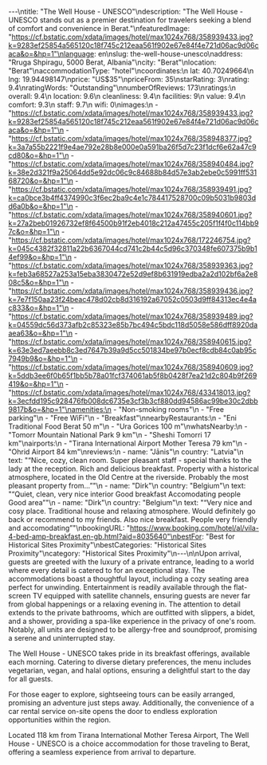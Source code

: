 ---\ntitle: "The Well House - UNESCO"\ndescription: "The Well House - UNESCO stands out as a premier destination for travelers seeking a blend of comfort and convenience in Berat."\nfeaturedImage: "https://cf.bstatic.com/xdata/images/hotel/max1024x768/358939433.jpg?k=9283ef25854a565120c18f745c212eaa561f902e67e84f4e721d06ac9d06caca&o=&hp=1"\nlanguage: en\nslug: the-well-house-unesco\naddress: "Rruga Shpiragu, 5000 Berat, Albania"\ncity: "Berat"\nlocation: "Berat"\naccommodationType: "hotel"\ncoordinates:\n  lat: 40.70249664\n  lng: 19.94498147\nprice: "US$35"\npriceFrom: 35\nstarRating: 3\nrating: 9.4\nratingWords: "Outstanding"\nnumberOfReviews: 173\nratings:\n  overall: 9.4\n  location: 9.6\n  cleanliness: 9.4\n  facilities: 9\n  value: 9.4\n  comfort: 9.3\n  staff: 9.7\n  wifi: 0\nimages:\n  - "https://cf.bstatic.com/xdata/images/hotel/max1024x768/358939433.jpg?k=9283ef25854a565120c18f745c212eaa561f902e67e84f4e721d06ac9d06caca&o=&hp=1"\n  - "https://cf.bstatic.com/xdata/images/hotel/max1024x768/358948377.jpg?k=3a7a55b2221f9e4ae792e28b8e000e0a591ba26f5d7c23f1dcf6e62a47c9cd80&o=&hp=1"\n  - "https://cf.bstatic.com/xdata/images/hotel/max1024x768/358940484.jpg?k=38e2d321f9a25064dd5e92dc06c9c84688b84d57e3ab2ebe0c5991ff53168720&o=&hp=1"\n  - "https://cf.bstatic.com/xdata/images/hotel/max1024x768/358939491.jpg?k=ca0bce3b4ff4374990c3f6ec2ba9c4e1c784417528700c09b5031b9803dd6a0b&o=&hp=1"\n  - "https://cf.bstatic.com/xdata/images/hotel/max1024x768/358940601.jpg?k=27a2beb01926732ef8f64500b91f2eb4018c212a47455c205f1f4f0c114bb97c&o=&hp=1"\n  - "https://cf.bstatic.com/xdata/images/hotel/max1024x768/172246754.jpg?k=045c4382f32811a22b6367044cd741c2b44c5d96c370348fe607375b9b14ef99&o=&hp=1"\n  - "https://cf.bstatic.com/xdata/images/hotel/max1024x768/358939363.jpg?k=feb3a68527a253a15eba3830472e52d9ef8b631919edba2a2d102bf6a2e808c5&o=&hp=1"\n  - "https://cf.bstatic.com/xdata/images/hotel/max1024x768/358939436.jpg?k=7e7f150aa23f24beac478d02cb8d316192a67052c0503d9ff84313ec4e4ac833&o=&hp=1"\n  - "https://cf.bstatic.com/xdata/images/hotel/max1024x768/358939489.jpg?k=04559dc56d373afb2c85323e85b7bc494c5bdc118d5058e586dff8920daaea63&o=&hp=1"\n  - "https://cf.bstatic.com/xdata/images/hotel/max1024x768/358940615.jpg?k=63e3ed7aeebb8c3ed7647b39a9d5cc501834be97b0ecf8cdb84c0ab95c7949b9&o=&hp=1"\n  - "https://cf.bstatic.com/xdata/images/hotel/max1024x768/358940609.jpg?k=5ddb3ee6f0b65f1bb5b78a01fcf374061ab5f8b0428f7ea21d2c804b9f269419&o=&hp=1"\n  - "https://cf.bstatic.com/xdata/images/hotel/max1024x768/433418013.jpg?k=3ecfdd195c928476fb008dc6735e3cf3b3cf880dd94586ac99be30c2dbb9817b&o=&hp=1"\namenities:\n  - "Non-smoking rooms"\n  - "Free parking"\n  - "Free WiFi"\n  - "Breakfast"\nnearbyRestaurants:\n  - "Eni Traditional Food Berat 50 m"\n  - "Ura Gorices 100 m"\nwhatsNearby:\n  - "Tomorr Mountain National Park 9 km"\n  - "Sheshi Tomorri 17 km"\nairports:\n  - "Tirana International Airport Mother Teresa 79 km"\n  - "Ohrid Airport 84 km"\nreviews:\n  - name: "Jānis"\n    country: "Latvia"\n    text: "“Nice, cozy, clean room. Super pleasant staff - special thanks to the lady at the reception. Rich and delicious breakfast. Property with a historical atmosphere, located in the Old Centre at the riverside. Probably the most pleasant property from...”"\n  - name: "Dirk"\n    country: "Belgium"\n    text: "“Quiet, clean, very nice interior
Good breakfast
Accomodating people
Good area”"\n  - name: "Dirk"\n    country: "Belgium"\n    text: "“Very nice and cosy place. Traditional house and relaxing atmosphere. Would definitely go back or recommend to my friends. Also nice breakfast.
People very friendly and accomodating”"\nbookingURL: "https://www.booking.com/hotel/al/vila-4-bed-amp-breakfast.en-gb.html?aid=8035640"\nbestFor: "Best for Historical Sites Proximity"\nbestCategories: "Historical Sites Proximity"\ncategory: "Historical Sites Proximity"\n---\n\nUpon arrival, guests are greeted with the luxury of a private entrance, leading to a world where every detail is catered to for an exceptional stay. The accommodations boast a thoughtful layout, including a cozy seating area perfect for unwinding. Entertainment is readily available through the flat-screen TV equipped with satellite channels, ensuring guests are never far from global happenings or a relaxing evening in. The attention to detail extends to the private bathrooms, which are outfitted with slippers, a bidet, and a shower, providing a spa-like experience in the privacy of one's room. Notably, all units are designed to be allergy-free and soundproof, promising a serene and uninterrupted stay.

The Well House - UNESCO takes pride in its breakfast offerings, available each morning. Catering to diverse dietary preferences, the menu includes vegetarian, vegan, and halal options, ensuring a delightful start to the day for all guests.

For those eager to explore, sightseeing tours can be easily arranged, promising an adventure just steps away. Additionally, the convenience of a car rental service on-site opens the door to endless exploration opportunities within the region.

Located 118 km from Tirana International Mother Teresa Airport, The Well House - UNESCO is a choice accommodation for those traveling to Berat, offering a seamless experience from arrival to departure.